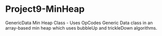 # Project9-MinHeap
GenericData Min Heap Class - Uses OpCodes Generic Data class in an array-based min heap which uses bubbleUp and trickleDown algorithms.
